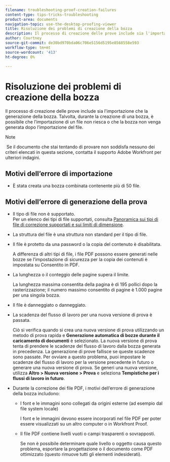 ```yaml
---
filename: troubleshooting-proof-creation-failures
content-type: tips-tricks-troubleshooting
product-area: documents
navigation-topic: use-the-desktop-proofing-viewer
title: Risoluzione dei problemi di creazione della bozza
description: Il processo di creazione delle prove include sia l'importazione che la generazione della bozza. Talvolta, durante la creazione di una bozza, è possibile che l’importazione di un file non riesca o che la bozza non venga generata dopo l’importazione del file.
author: Courtney
source-git-commit: de30bd970bda06c706e5156d5195e8568558e593
workflow-type: tm+mt
source-wordcount: '413'
ht-degree: 0%

---
```



# Risoluzione dei problemi di creazione della bozza

Il processo di creazione delle prove include sia l&#39;importazione che la generazione della bozza. Talvolta, durante la creazione di una bozza, è possibile che l’importazione di un file non riesca o che la bozza non venga generata dopo l’importazione del file.

>[!NOTE]
>
> Se il documento che stai tentando di provare non soddisfa nessuno dei criteri elencati in questa sezione, contatta il supporto Adobe Workfront per ulteriori indagini.

## Motivi dell’errore di importazione

* È stata creata una bozza combinata contenente più di 50 file.

## Motivi dell’errore di generazione della prova

* Il tipo di file non è supportato.\
   Per un elenco dei tipi di file supportati, consulta [Panoramica sui tipi di file di correzione supportati e sui limiti di dimensione](../../../review-and-approve-work/proofing/proofing-overview/supported-proofing-file-types.md).

* La struttura del file è una struttura non standard per il tipo di file.
* Il file è protetto da una password o la copia del contenuto è disabilitata.

   A differenza di altri tipi di file, i file PDF possono essere generati nelle bozze se l’impostazione di sicurezza per la copia dei contenuti è impostata su Consentito in PDF.

* La lunghezza o il conteggio delle pagine supera il limite.

   La lunghezza massima consentita della pagina è di 195 pollici dopo la rasterizzazione; il numero massimo consentito di pagine è 1.000 pagine per una singola bozza.

* Il file è danneggiato o danneggiato.
* La scadenza del flusso di lavoro per una nuova versione di prova è passata.

   Ciò si verifica quando si crea una nuova versione di prova utilizzando un metodo di prova rapida e **Generazione automatica di bozze durante il caricamento di documenti** è selezionato. La nuova versione di prova tenta di prendere le scadenze del flusso di lavoro dalla bozza generata in precedenza. La generazione di prove fallisce se queste scadenze sono passate. Per ovviare a questo problema, puoi impostare le scadenze del flusso di lavoro per la versione precedente in futuro o generare una nuova versione di prova. Se generi una nuova versione, utilizza **Altro > Nuova versione > Prova** e seleziona **Tempistiche per i flussi di lavoro in futuro**.

* Durante la correzione dei file PDF, i motivi dell’errore di generazione della bozza includono:

   * I font e le immagini sono collegati da origini esterne (ad esempio dal file system locale)

      I font e le immagini devono essere incorporati nel file PDF per poter essere visualizzati su un altro computer o in Workfront Proof.

   * Il file PDF contiene livelli vuoti o campi trasparenti o sovrapposti.

      Se non è possibile determinare quale livello o oggetto causa questo problema, esportare la progettazione o il documento come PDF ottimizzato (questo rimuove tutti gli elementi indesiderati).

